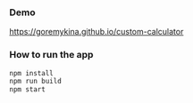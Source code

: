 ### Demo

https://goremykina.github.io/custom-calculator

### How to run the app

```bash
npm install
npm run build
npm start
```
